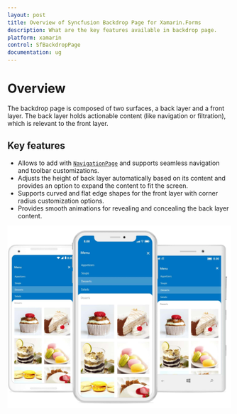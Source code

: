 ```yaml
---
layout: post
title: Overview of Syncfusion Backdrop Page for Xamarin.Forms
description: What are the key features available in backdrop page.
platform: xamarin
control: SfBackdropPage
documentation: ug
---
```


# Overview

The backdrop page is composed of two surfaces, a back layer and a front layer. The back layer holds actionable content (like navigation or filtration), which is relevant to the front layer.

## Key features
* Allows to add with [`NavigationPage`](https://docs.microsoft.com/en-us/dotnet/api/xamarin.forms.navigationpage?view=xamarin-forms) and supports seamless navigation and toolbar customizations.
* Adjusts the height of back layer automatically based on its content and provides an option to expand the content to fit the screen.
* Supports curved and flat edge shapes for the front layer with corner radius customization options.
* Provides smooth animations for revealing and concealing the back layer content.

![Backdrop](Overview_images/Xamarin_Forms_BackdropPage.jpg)

